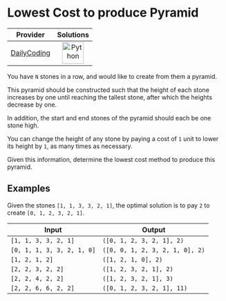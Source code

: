 # Lowest Cost to produce Pyramid

<!-- INFO TABLE BEGIN -->

| Provider                                              | Solutions                                                                                                                                        |
| :---------------------------------------------------: | :----------------------------------------------------------------------------------------------------------------------------------------------: |
| [DailyCoding](../../../docs/providers/DailyCoding.md) | [<img src="https://res.cloudinary.com/rascaltwo/image/upload/v1631924087/python_xzdlti.svg" alt="Python" title="Python" width="50" />](solve.py) |

<!-- INFO TABLE END -->

You have `N` stones in a row, and would like to create from them a pyramid.

This pyramid should be constructed such that the height of each stone increases by one until reaching the tallest stone, after which the heights decrease by one.

In addition, the start and end stones of the pyramid should each be one stone high.

You can change the height of any stone by paying a cost of `1` unit to lower its height by `1`, as many times as necessary.

Given this information, determine the lowest cost method to produce this pyramid.

## Examples

Given the stones `[1, 1, 3, 3, 2, 1]`, the optimal solution is to pay `2` to create `[0, 1, 2, 3, 2, 1]`.

| Input                      | Output                          |
| -------------------------- | ------------------------------- |
| `[1, 1, 3, 3, 2, 1]`       | `([0, 1, 2, 3, 2, 1], 2)`       |
| `[0, 1, 1, 3, 3, 2, 1, 0]` | `([0, 0, 1, 2, 3, 2, 1, 0], 2)` |
| `[1, 2, 1, 2]`             | `([1, 2, 1, 0], 2)`             |
| `[2, 2, 3, 2, 2]`          | `([1, 2, 3, 2, 1], 2)`          |
| `[2, 2, 4, 2, 2]`          | `([1, 2, 3, 2, 1], 3)`          |
| `[2, 2, 6, 6, 2, 2]`       | `([0, 1, 2, 3, 2, 1], 11)`      |
